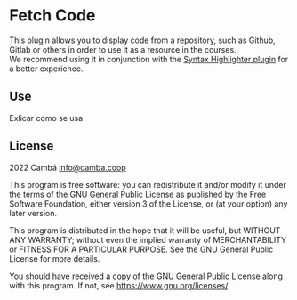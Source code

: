 # Fetch Code #

This plugin allows you to display code from a repository, such as Github, Gitlab or others in order to use it as a resource in the courses.  
We recommend using it in conjunction with the [Syntax Highlighter plugin](https://github.com/sharpchi/moodle-filter_syntaxhighlighter) for a better experience.

## Use
Exlicar como se usa

## License ##

2022 Cambá <info@camba.coop>

This program is free software: you can redistribute it and/or modify it under
the terms of the GNU General Public License as published by the Free Software
Foundation, either version 3 of the License, or (at your option) any later
version.

This program is distributed in the hope that it will be useful, but WITHOUT ANY
WARRANTY; without even the implied warranty of MERCHANTABILITY or FITNESS FOR A
PARTICULAR PURPOSE.  See the GNU General Public License for more details.

You should have received a copy of the GNU General Public License along with
this program.  If not, see <https://www.gnu.org/licenses/>.
